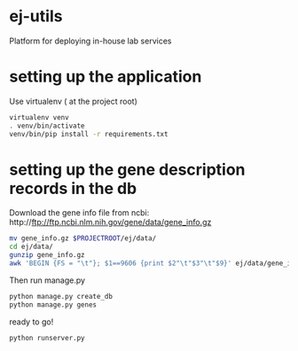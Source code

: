 # ej-utils
Platform for deploying in-house lab services

# setting up the application
Use virtualenv ( at the project root)
```bash
virtualenv venv
. venv/bin/activate
venv/bin/pip install -r requirements.txt
```

# setting up the gene description records in the db
Download the gene info file from ncbi: http://ftp://ftp.ncbi.nlm.nih.gov/gene/data/gene_info.gz
```bash
mv gene_info.gz $PROJECTROOT/ej/data/
cd ej/data/
gunzip gene_info.gz
awk 'BEGIN {FS = "\t"}; $1==9606 {print $2"\t"$3"\t"$9}' ej/data/gene_info > rosetta.tsv
```

Then run manage.py
```bash
python manage.py create_db
python manage.py genes
```

ready to go!
```bash
python runserver.py
```
